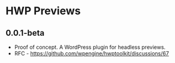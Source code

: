 # HWP Previews

## 0.0.1-beta

- Proof of concept. A WordPress plugin for headless previews.
- RFC - https://github.com/wpengine/hwptoolkit/discussions/67
